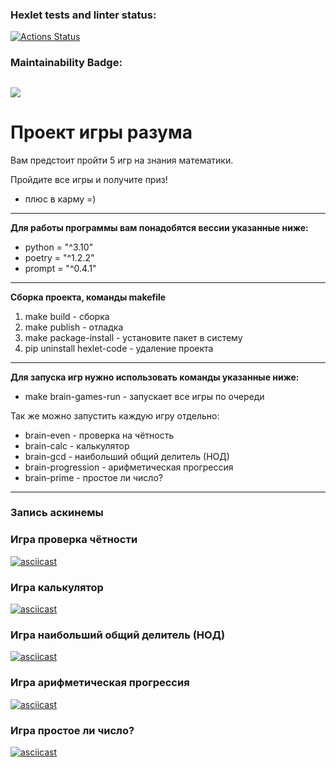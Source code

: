 ### Hexlet tests and linter status:
[![Actions Status](https://github.com/Roman-AFCode/python-project-49/workflows/hexlet-check/badge.svg)](https://github.com/Roman-AFCode/python-project-49/actions)

### Maintainability Badge:
<a href="https://codeclimate.com/github/Roman-AFCode/python-project-49/maintainability"><img
src="https://api.codeclimate.com/v1/badges/05d8e8d17fd939dcb151/maintainability"
/></a>
---
# Проект игры разума
Вам предстоит пройти 5 игр на знания математики.

Пройдите все игры и получите приз!
- плюс в карму =)
---
**Для работы программы вам понадобятся вессии указанные ниже:**
- python = "^3.10"
- poetry = "^1.2.2"
- prompt = "^0.4.1"
---
**Сборка проекта, команды makefile**
1. make build - сборка
2. make publish - отладка
3. make package-install - установите пакет в систему
4. pip uninstall hexlet-code - удаление проекта

---
**Для запуска игр нужно использовать команды указанные ниже:**
- make brain-games-run - запускает все игры по очереди

Так же можно запустить каждую игру отдельно:
- brain-even - проверка на чётность
- brain-calc - калькулятор
- brain-gcd - наибольший общий делитель (НОД)
- brain-progression - арифметическая прогрессия
- brain-prime - простое ли число?
---
### Запись аскинемы
### Игра проверка чётности
[![asciicast](https://asciinema.org/a/vVl0vwd8TnMW6EXBgguBS4rfY.svg)](https://asciinema.org/a/vVl0vwd8TnMW6EXBgguBS4rfY)
### Игра калькулятор
[![asciicast](https://asciinema.org/a/kcv6sOol34FwVb7fHCbSbOvlx.svg)](https://asciinema.org/a/kcv6sOol34FwVb7fHCbSbOvlx)
### Игра наибольший общий делитель (НОД)
[![asciicast](https://asciinema.org/a/Ov4CasWYDOlTy15ZiFSFg2uoc.svg)](https://asciinema.org/a/Ov4CasWYDOlTy15ZiFSFg2uoc)
### Игра арифметическая прогрессия
[![asciicast](https://asciinema.org/a/NbJDySBt6VcnIvDeGLdNu6aLt.svg)](https://asciinema.org/a/NbJDySBt6VcnIvDeGLdNu6aLt)
### Игра простое ли число?
[![asciicast](https://asciinema.org/a/HSNLsvDPR4MQzT3h4enrb11Oi.svg)](https://asciinema.org/a/HSNLsvDPR4MQzT3h4enrb11Oi)
